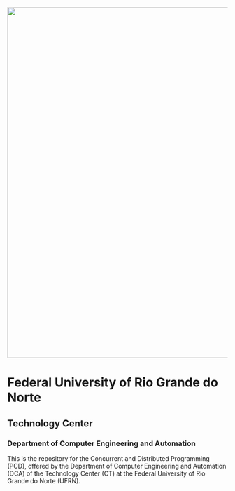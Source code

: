 <center><img width="800" src="https://ct.ufrn.br/wp-content/uploads/2018/08/ct.jpg"></center>

# Federal University of Rio Grande do Norte
## Technology Center
### Department of Computer Engineering and Automation

This is the repository for the Concurrent and Distributed Programming (PCD), offered by the Department of Computer Engineering and Automation (DCA) of the Technology Center (CT) at the Federal University of Rio Grande do Norte (UFRN).